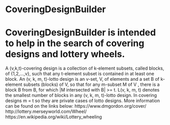# CoveringDesignBuilder
<h1>
  CoveringDesignBuilder is intended to help in the search of covering designs and lottery wheels. 
</h1>
A (v,k,t)-covering design is a collection of k-element subsets, called blocks, of {1,2,…,v}, such that any t-element subset is contained in at least one block. 
An (v, k, m, t)-lotto design is an v-set, V, of elements and a set B of k-element subsets (blocks) of V, 
so that for any m-subset M of V , there is a block B from B, for which |M intersected with B| >= t. 
L(v, k, m, t) denotes the smallest number of blocks in any (v, k, m, t)-lotto design.
In covering designs m = t so they are private cases of lotto designs.
More information can be found on the links below: 
https://www.dmgordon.org/cover/
http://lottery.merseyworld.com/Wheel/
https://en.wikipedia.org/wiki/Lottery_wheeling
